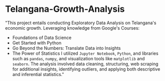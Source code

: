 # Telangana-Growth-Analysis
"This project entails conducting Exploratory Data Analysis on Telangana's economic growth. Leveraging knowledge from Google's Courses:
- Foundations of Data Science 
- Get Started with Python
- Go Beyond the Numbers: Translate Data into Insights
- The Power of Statistics
I utilized `Jupyter Notebook`, `Python`, and libraries such as `pandas`, `numpy`, and visualization tools like `matplotlib` and `seaborn`. The analysis involved data cleaning, structuring, web scraping for additional insights, identifying outliers, and applying both descriptive and inferential statistics."
